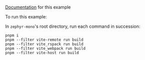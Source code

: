[Documentation](https://docs.zephyr-cloud.io/recipes/vite-rspack-webpack-mf) for this example

To run this example:

In `zephyr-mono`'s root directory, run each command in succession:

```
pnpm i
pnpm --filter vite-remote run build
pnpm --filter vite_rspack run build
pnpm --filter vite_webpack run build
pnpm --filter vite-host run build
```
